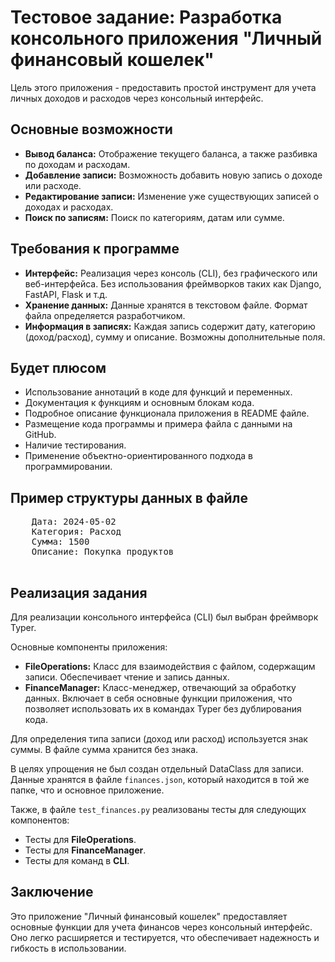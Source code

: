 <h1>Тестовое задание: Разработка консольного приложения "Личный финансовый кошелек"</h1>
  <p>Цель этого приложения - предоставить простой инструмент для учета личных доходов и расходов через консольный интерфейс.</p>

<h2>Основные возможности</h2>
  <ul>
    <li><strong>Вывод баланса:</strong> Отображение текущего баланса, а также разбивка по доходам и расходам.</li>
    <li><strong>Добавление записи:</strong> Возможность добавить новую запись о доходе или расходе.</li>
    <li><strong>Редактирование записи:</strong> Изменение уже существующих записей о доходах и расходах.</li>
    <li><strong>Поиск по записям:</strong> Поиск по категориям, датам или сумме.</li>
  </ul>

<h2>Требования к программе</h2>
  <ul>
    <li><strong>Интерфейс:</strong> Реализация через консоль (CLI), без графического или веб-интерфейса. Без использования фреймворков таких как Django, FastAPI, Flask и т.д.</li>
    <li><strong>Хранение данных:</strong> Данные хранятся в текстовом файле. Формат файла определяется разработчиком.</li>
    <li><strong>Информация в записях:</strong> Каждая запись содержит дату, категорию (доход/расход), сумму и описание. Возможны дополнительные поля.</li>
  </ul>

<h2>Будет плюсом</h2>
  <ul>
    <li>Использование аннотаций в коде для функций и переменных.</li>
    <li>Документация к функциям и основным блокам кода.</li>
    <li>Подробное описание функционала приложения в README файле.</li>
    <li>Размещение кода программы и примера файла с данными на GitHub.</li>
    <li>Наличие тестирования.</li>
    <li>Применение объектно-ориентированного подхода в программировании.</li>
  </ul>

<h2>Пример структуры данных в файле</h2>
  <pre>
    Дата: 2024-05-02
    Категория: Расход
    Сумма: 1500
    Описание: Покупка продуктов
  </pre>

<h2>Реализация задания</h2>
  <p>Для реализации консольного интерфейса (CLI) был выбран фреймворк Typer.</p>
  <p>Основные компоненты приложения:</p>
  <ul>
    <li><strong>FileOperations:</strong> Класс для взаимодействия с файлом, содержащим записи. Обеспечивает чтение и запись данных.</li>
    <li><strong>FinanceManager:</strong> Класс-менеджер, отвечающий за обработку данных. Включает в себя основные функции приложения, что позволяет использовать их в командах Typer без дублирования кода.</li>
  </ul>
    
  <p>Для определения типа записи (доход или расход) используется знак суммы. В файле сумма хранится без знака.</p>

  <p>В целях упрощения не был создан отдельный DataClass для записи. Данные хранятся в файле <code>finances.json</code>, который находится в той же папке, что и основное приложение.</p>

  <p>Также, в файле <code>test_finances.py</code> реализованы тесты для следующих компонентов:</p>
  <ul>
      <li>Тесты для <strong>FileOperations</strong>.</li>
      <li>Тесты для <strong>FinanceManager</strong>.</li>
      <li>Тесты для команд в <strong>CLI</strong>.</li>
  </ul>

<h2>Заключение</h2>
  <p>Это приложение "Личный финансовый кошелек" предоставляет основные функции для учета финансов через консольный интерфейс. Оно легко расширяется и тестируется, что обеспечивает надежность и гибкость в использовании.</p>
